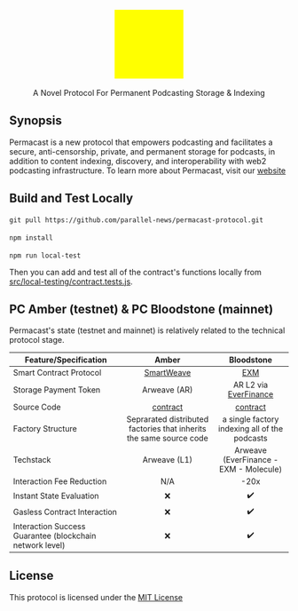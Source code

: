 <p align="center">
  <a href="https://permacast.app">
    <img src="./img/pc-icons/logo192.png" height="124">
  </a>
  <p align="center">A Novel Protocol For Permanent Podcasting Storage & Indexing</p>
</p>

## Synopsis
Permacast is a new protocol that empowers podcasting and facilitates a secure, anti-censorship, private, and permanent storage for podcasts, in addition to content indexing, discovery, and interoperability with web2 podcasting infrastructure. To learn more about Permacast, visit our [website](https://permacast.app)

## Build and Test Locally

```console
git pull https://github.com/parallel-news/permacast-protocol.git

npm install

npm run local-test

```
Then you can add and test all of the contract's functions locally from [src/local-testing/contract.tests.js](./src/local-testing/contract.tests.js).


## PC Amber (testnet) & PC Bloodstone (mainnet)

Permacast's state (testnet and mainnet) is relatively related to the technical protocol stage.

| Feature/Specification  | Amber | Bloodstone |
| ------------- |:-------------:| :-------------: |
| Smart Contract Protocol     | [SmartWeave](https://github.com/ArweaveTeam/SmartWeave)  |  [EXM](https://exm.dev) |
| Storage Payment Token |  Arweave (AR) | AR L2 via [EverFinance](https://ever.vision/#/) |
| Source Code | [contract](https://github.com/Parallel-news/permacastV2/blob/main/v3/v3.js) | [contract](./permacast-contract) |
| Factory Structure | Seprarated distributed factories that inherits the same source code | a single factory indexing all of the podcasts | 
| Techstack | Arweave (L1) | Arweave (EverFinance - EXM - Molecule) | 
| Interaction Fee Reduction | N/A | -20x |
| Instant State Evaluation      |  ❌  |✔️ |
| Gasless Contract Interaction 	|	❌ | ✔️	|
| Interaction Success Guarantee (blockchain network level) | ❌ | ✔️ |

## License
This protocol is licensed under the [MIT License](./LICENSE)
